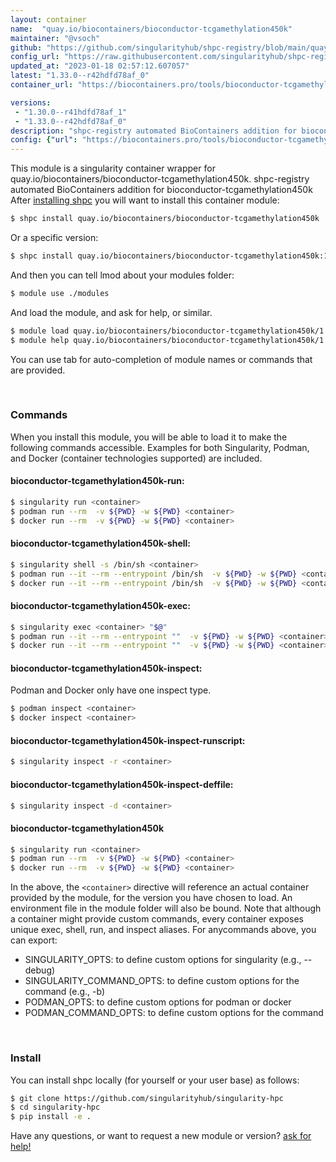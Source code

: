 ```yaml
---
layout: container
name:  "quay.io/biocontainers/bioconductor-tcgamethylation450k"
maintainer: "@vsoch"
github: "https://github.com/singularityhub/shpc-registry/blob/main/quay.io/biocontainers/bioconductor-tcgamethylation450k/container.yaml"
config_url: "https://raw.githubusercontent.com/singularityhub/shpc-registry/main/quay.io/biocontainers/bioconductor-tcgamethylation450k/container.yaml"
updated_at: "2023-01-18 02:57:12.607057"
latest: "1.33.0--r42hdfd78af_0"
container_url: "https://biocontainers.pro/tools/bioconductor-tcgamethylation450k"

versions:
 - "1.30.0--r41hdfd78af_1"
 - "1.33.0--r42hdfd78af_0"
description: "shpc-registry automated BioContainers addition for bioconductor-tcgamethylation450k"
config: {"url": "https://biocontainers.pro/tools/bioconductor-tcgamethylation450k", "maintainer": "@vsoch", "description": "shpc-registry automated BioContainers addition for bioconductor-tcgamethylation450k", "latest": {"1.33.0--r42hdfd78af_0": "sha256:02a820af2df6a84fc58d06725bc9b95c5571f271c0cabec2c07efa06f2d28909"}, "tags": {"1.30.0--r41hdfd78af_1": "sha256:52e8265bb114fa1b72e55d800a0feb8f48e28aaa2659684cf6889ce731a66ef2", "1.33.0--r42hdfd78af_0": "sha256:02a820af2df6a84fc58d06725bc9b95c5571f271c0cabec2c07efa06f2d28909"}, "docker": "quay.io/biocontainers/bioconductor-tcgamethylation450k"}
---
```


This module is a singularity container wrapper for quay.io/biocontainers/bioconductor-tcgamethylation450k.
shpc-registry automated BioContainers addition for bioconductor-tcgamethylation450k
After [installing shpc](#install) you will want to install this container module:


```bash
$ shpc install quay.io/biocontainers/bioconductor-tcgamethylation450k
```

Or a specific version:

```bash
$ shpc install quay.io/biocontainers/bioconductor-tcgamethylation450k:1.33.0--r42hdfd78af_0
```

And then you can tell lmod about your modules folder:

```bash
$ module use ./modules
```

And load the module, and ask for help, or similar.

```bash
$ module load quay.io/biocontainers/bioconductor-tcgamethylation450k/1.33.0--r42hdfd78af_0
$ module help quay.io/biocontainers/bioconductor-tcgamethylation450k/1.33.0--r42hdfd78af_0
```

You can use tab for auto-completion of module names or commands that are provided.

<br>

### Commands

When you install this module, you will be able to load it to make the following commands accessible.
Examples for both Singularity, Podman, and Docker (container technologies supported) are included.

#### bioconductor-tcgamethylation450k-run:

```bash
$ singularity run <container>
$ podman run --rm  -v ${PWD} -w ${PWD} <container>
$ docker run --rm  -v ${PWD} -w ${PWD} <container>
```

#### bioconductor-tcgamethylation450k-shell:

```bash
$ singularity shell -s /bin/sh <container>
$ podman run --it --rm --entrypoint /bin/sh  -v ${PWD} -w ${PWD} <container>
$ docker run --it --rm --entrypoint /bin/sh  -v ${PWD} -w ${PWD} <container>
```

#### bioconductor-tcgamethylation450k-exec:

```bash
$ singularity exec <container> "$@"
$ podman run --it --rm --entrypoint ""  -v ${PWD} -w ${PWD} <container> "$@"
$ docker run --it --rm --entrypoint ""  -v ${PWD} -w ${PWD} <container> "$@"
```

#### bioconductor-tcgamethylation450k-inspect:

Podman and Docker only have one inspect type.

```bash
$ podman inspect <container>
$ docker inspect <container>
```

#### bioconductor-tcgamethylation450k-inspect-runscript:

```bash
$ singularity inspect -r <container>
```

#### bioconductor-tcgamethylation450k-inspect-deffile:

```bash
$ singularity inspect -d <container>
```



#### bioconductor-tcgamethylation450k

```bash
$ singularity run <container>
$ podman run --rm  -v ${PWD} -w ${PWD} <container>
$ docker run --rm  -v ${PWD} -w ${PWD} <container>
```


In the above, the `<container>` directive will reference an actual container provided
by the module, for the version you have chosen to load. An environment file in the
module folder will also be bound. Note that although a container
might provide custom commands, every container exposes unique exec, shell, run, and
inspect aliases. For anycommands above, you can export:

 - SINGULARITY_OPTS: to define custom options for singularity (e.g., --debug)
 - SINGULARITY_COMMAND_OPTS: to define custom options for the command (e.g., -b)
 - PODMAN_OPTS: to define custom options for podman or docker
 - PODMAN_COMMAND_OPTS: to define custom options for the command

<br>

### Install

You can install shpc locally (for yourself or your user base) as follows:

```bash
$ git clone https://github.com/singularityhub/singularity-hpc
$ cd singularity-hpc
$ pip install -e .
```

Have any questions, or want to request a new module or version? [ask for help!](https://github.com/singularityhub/singularity-hpc/issues)